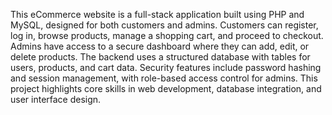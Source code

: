 This eCommerce website is a full-stack application built using PHP and MySQL, designed for both customers and admins. Customers can register, log in, browse products, manage a shopping cart, and proceed to checkout. Admins have access to a secure dashboard where they can add, edit, or delete products. The backend uses a structured database with tables for users, products, and cart data. Security features include password hashing and session management, with role-based access control for admins. This project highlights core skills in web development, database integration, and user interface design.
